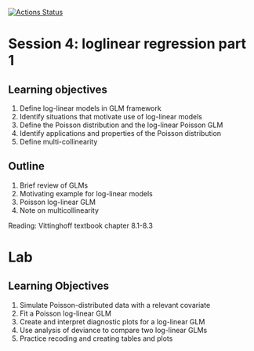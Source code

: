 <!-- badges: start -->
[![Actions Status](https://github.com/waldronbios2/session4/workflows/build/badge.svg)](https://github.com/waldronbios2/templatesession/actions)
<!-- badges: end -->

# Session 4: loglinear regression part 1

## Learning objectives

1. Define log-linear models in GLM framework
2. Identify situations that motivate use of log-linear models
3. Define the Poisson distribution and the log-linear Poisson GLM
4. Identify applications and properties of the Poisson distribution 
5. Define multi-collinearity

## Outline

1. Brief review of GLMs
2. Motivating example for log-linear models
3. Poisson log-linear GLM
4. Note on multicollinearity

Reading: Vittinghoff textbook chapter 8.1-8.3

# Lab

## Learning Objectives

1. Simulate Poisson-distributed data with a relevant covariate
2. Fit a Poisson log-linear GLM
3. Create and interpret diagnostic plots for a log-linear GLM
4. Use analysis of deviance to compare two log-linear GLMs
5. Practice recoding and creating tables and plots

